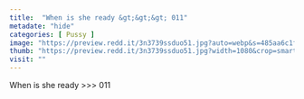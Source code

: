 ```yaml
---
title:  "When is she ready &gt;&gt;&gt; 011"
metadate: "hide"
categories: [ Pussy ]
image: "https://preview.redd.it/3n3739ssduo51.jpg?auto=webp&s=485aa6c1f83bb12a28ab2f89a44652288869cb91"
thumb: "https://preview.redd.it/3n3739ssduo51.jpg?width=1080&crop=smart&auto=webp&s=aee5a070eafdbb59a6641f8c21042710c3ecfb96"
visit: ""
---
```

When is she ready &gt;&gt;&gt; 011
